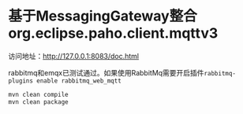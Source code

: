 # 基于MessagingGateway整合org.eclipse.paho.client.mqttv3

访问地址：http://127.0.0.1:8083/doc.html

rabbitmq和emqx已测试通过。如果使用RabbitMq需要开启插件`rabbitmq-plugins enable rabbitmq_web_mqtt`

```bash
mvn clean compile
mvn clean package
```